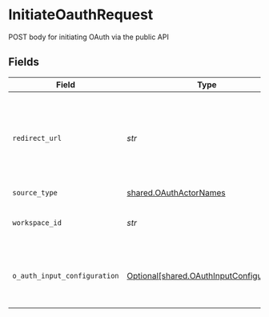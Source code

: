 # InitiateOauthRequest

POST body for initiating OAuth via the public API


## Fields

| Field                                                                                                                                  | Type                                                                                                                                   | Required                                                                                                                               | Description                                                                                                                            |
| -------------------------------------------------------------------------------------------------------------------------------------- | -------------------------------------------------------------------------------------------------------------------------------------- | -------------------------------------------------------------------------------------------------------------------------------------- | -------------------------------------------------------------------------------------------------------------------------------------- |
| `redirect_url`                                                                                                                         | *str*                                                                                                                                  | :heavy_check_mark:                                                                                                                     | The URL to redirect the user to with the OAuth secret stored in the secret_id query string parameter after authentication is complete. |
| `source_type`                                                                                                                          | [shared.OAuthActorNames](../../models/shared/oauthactornames.md)                                                                       | :heavy_check_mark:                                                                                                                     | N/A                                                                                                                                    |
| `workspace_id`                                                                                                                         | *str*                                                                                                                                  | :heavy_check_mark:                                                                                                                     | The workspace to create the secret and eventually the full source.                                                                     |
| `o_auth_input_configuration`                                                                                                           | [Optional[shared.OAuthInputConfiguration]](../../models/shared/oauthinputconfiguration.md)                                             | :heavy_minus_sign:                                                                                                                     | Arbitrary vars to pass for OAuth depending on what the source/destination spec requires.                                               |
